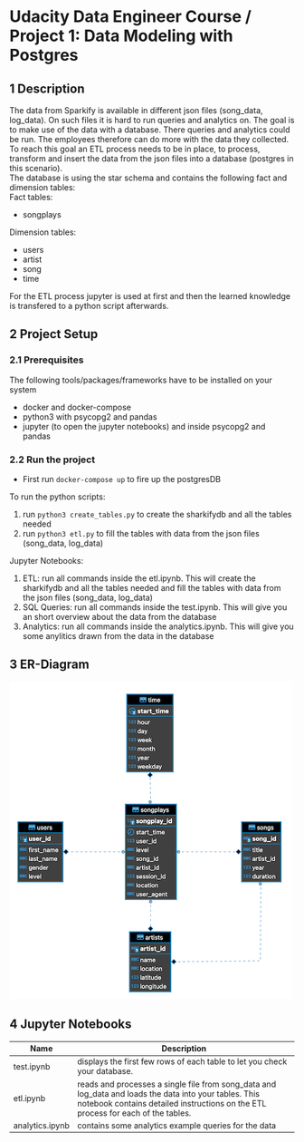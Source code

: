 # Udacity Data Engineer Course / Project 1: Data Modeling with Postgres
## 1 Description
The data from Sparkify is available in different json files (song_data, log_data). On such files it is hard to run queries and analytics on. The goal is to make use of the data with a database. There queries and analytics could be run. The employees therefore can do more with the data they collected.  
To reach this goal an ETL process needs to be in place, to process, transform and insert the data from the json files into a database (postgres in this scenario).  
The database is using the star schema and contains the following fact and dimension tables:  
Fact tables:
- songplays

Dimension tables:
- users
- artist
- song
- time

For the ETL process jupyter is used at first and then the learned knowledge is transfered to a python script afterwards.

## 2 Project Setup
### 2.1 Prerequisites
The following tools/packages/frameworks have to be installed on your system
- docker and docker-compose
- python3 with psycopg2 and pandas
- jupyter (to open the jupyter notebooks) and inside psycopg2 and pandas

### 2.2 Run the project
- First run ```docker-compose up``` to fire up the postgresDB

To run the python scripts:
1. run ```python3 create_tables.py``` to create the sharkifydb and all the tables needed
2. run ```python3 etl.py``` to fill the tables with data from the json files (song_data, log_data)

Jupyter Notebooks:
1. ETL: run all commands inside the etl.ipynb. This will create the sharkifydb and all the tables needed and fill the tables with data from the json files (song_data, log_data)
2. SQL Queries: run all commands inside the test.ipynb. This will give you an short overview about the data from the database
3. Analytics: run all commands inside the analytics.ipynb. This will give you some anylitics drawn from the data in the database

## 3 ER-Diagram
![ERD-Sharkifydb](./erd-sparkifydb.png)

## 4 Jupyter Notebooks
| Name                      	| Description                                                    	|
|---------------------------	|----------------------------------------------------------------	|
| test.ipynb                   	| displays the first few rows of each table to let you check your database. |
| etl.ipynb                     | reads and processes a single file from song_data and log_data and loads the data into your tables. This notebook contains detailed instructions on the ETL process for each of the tables.  	    |
| analytics.ipynb           	| contains some analytics example queries for the data              	|
